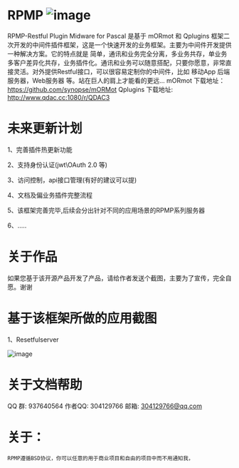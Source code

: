 

# RPMP                          ![image](https://github.com/ZYHPRO/RPMP/blob/master/doc/img-folder/RPMP256.png)            

RPMP-Restful Plugin Midware for Pascal 是基于 mORmot 和 Qplugins 框架二次开发的中间件插件框架，这是一个快速开发的业务框架。主要为中间件开发提供一种解决方案。它的特点就是 简单，通讯和业务完全分离，多业务共存，单业务多客户差异化共存，业务插件化。通讯和业务可以随意搭配，只要你愿意，非常直接灵活。对外提供Restful接口，可以很容易定制你的中间件，比如 移动App 后端服务器，Web服务器 等。站在巨人的肩上才能看的更远... mORmot 下载地址： https://github.com/synopse/mORMot Qplugins 下载地址: http://www.qdac.cc:1080/r/QDAC3

# 未来更新计划

  1、完善插件热更新功能
  
  2、支持身份认证(jwt\OAuth 2.0 等)
  
  3、访问控制，api接口管理(有好的建议可以提)
  
  4、文档及偏业务插件完整流程
  
  5、该框架完善完毕,后续会分出针对不同的应用场景的RPMP系列服务器
  
  6、.....
  
# 关于作品

  如果您基于该开源产品开发了产品，请给作者发送个截图，主要为了宣传，完全自愿。谢谢
  
# 基于该框架所做的应用截图

   1、Resetfulserver

   ![image](https://github.com/ZYHPRO/RPMP/blob/master/doc/ProductScreenShot/xsserver/xserver.png)  

# 关于文档帮助
	
  QQ 群: 937640564
	  作者QQ: 304129766
    邮箱: 304129766@qq.com


# 关于：

	RPMP遵循BSD协议，你可以任意的用于商业项目和自由的项目中而不用通知我，
	
  
